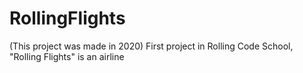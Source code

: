 # RollingFlights

(This project was made in 2020) First project in Rolling Code School, "Rolling Flights" is an airline
